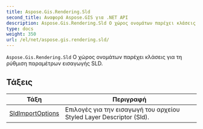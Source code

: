 ```yaml
---
title: Aspose.Gis.Rendering.Sld
second_title: Αναφορά Aspose.GIS για .NET API
description: Aspose.Gis.Rendering.Sld Ο χώρος ονομάτων παρέχει κλάσεις για τη ρύθμιση παραμέτρων εισαγωγής SLD.
type: docs
weight: 350
url: /el/net/aspose.gis.rendering.sld/
---
```

`Aspose.Gis.Rendering.Sld` Ο χώρος ονομάτων παρέχει κλάσεις για τη ρύθμιση παραμέτρων εισαγωγής SLD.

## Τάξεις

| Τάξη | Περιγραφή |
| --- | --- |
| [SldImportOptions](./sldimportoptions/) | Επιλογές για την εισαγωγή του αρχείου Styled Layer Descriptor (Sld). |


